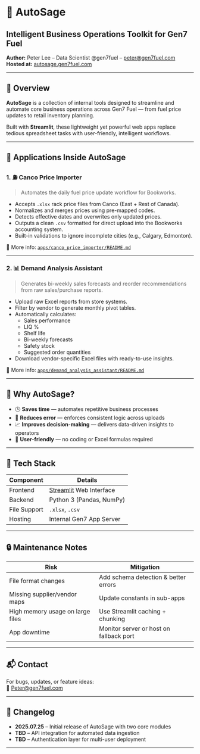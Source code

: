 # 🌲 AutoSage

## Intelligent Business Operations Toolkit for Gen7 Fuel  
**Author:** Peter Lee – Data Scientist @gen7fuel – [peter@gen7fuel.com](mailto:peter@gen7fuel.com)  
**Hosted at:** [autosage.gen7fuel.com](http://autosage.gen7fuel.com)

---

## 📌 Overview

**AutoSage** is a collection of internal tools designed to streamline and automate core business operations across Gen7 Fuel — from fuel price updates to retail inventory planning.  

Built with **Streamlit**, these lightweight yet powerful web apps replace tedious spreadsheet tasks with user-friendly, intelligent workflows.

---

## 🧭 Applications Inside AutoSage

### 1. ⛽ Canco Price Importer

> Automates the daily fuel price update workflow for Bookworks.

- Accepts `.xlsx` rack price files from Canco (East + Rest of Canada).
- Normalizes and merges prices using pre-mapped codes.
- Detects effective dates and overwrites only updated prices.
- Outputs a clean `.csv` formatted for direct upload into the Bookworks accounting system.
- Built-in validations to ignore incomplete cities (e.g., Calgary, Edmonton).

🔗 More info: [`apps/canco_price_importer/README.md`](apps/canco_price_importer/README.md)

---

### 2. 📊 Demand Analysis Assistant

> Generates bi-weekly sales forecasts and reorder recommendations from raw sales/purchase reports.

- Upload raw Excel reports from store systems.
- Filter by vendor to generate monthly pivot tables.
- Automatically calculates:
  - Sales performance
  - LIQ %
  - Shelf life
  - Bi-weekly forecasts
  - Safety stock
  - Suggested order quantities
- Download vendor-specific Excel files with ready-to-use insights.

🔗 More info: [`apps/demand_analysis_assistant/README.md`](apps/demand_analysis_assistant/README.md)

---

## 🚀 Why AutoSage?

- 🕒 **Saves time** — automates repetitive business processes  
- 🎯 **Reduces error** — enforces consistent logic across uploads  
- 📈 **Improves decision-making** — delivers data-driven insights to operators  
- 👥 **User-friendly** — no coding or Excel formulas required  

---

## 🔧 Tech Stack

| Component   | Details                  |
|------------|--------------------------|
| Frontend   | [Streamlit](https://streamlit.io) Web Interface |
| Backend    | Python 3 (Pandas, NumPy) |
| File Support | `.xlsx`, `.csv`        |
| Hosting    | Internal Gen7 App Server |

---

## 🔒 Maintenance Notes

| Risk                        | Mitigation                             |
|-----------------------------|-----------------------------------------|
| File format changes         | Add schema detection & better errors    |
| Missing supplier/vendor maps| Update constants in sub-apps            |
| High memory usage on large files | Use Streamlit caching + chunking  |
| App downtime                | Monitor server or host on fallback port |

---

## 📬 Contact

For bugs, updates, or feature ideas:  
📧 [Peter@gen7fuel.com](mailto:peter@gen7fuel.com)

---

## 📅 Changelog

- **2025.07.25** – Initial release of AutoSage with two core modules
- **TBD** – API integration for automated data ingestion
- **TBD** – Authentication layer for multi-user deployment

---
